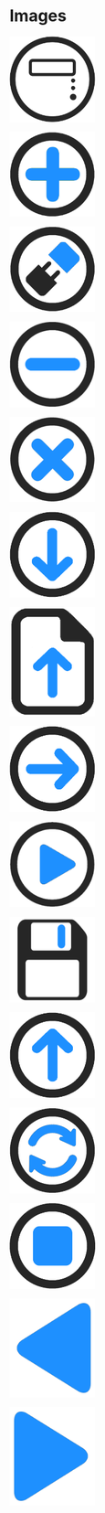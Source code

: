 # Images

[<img src="https://raw.githubusercontent.com/deltarobotone/image_database/master/icons/icons%20(1).png" width="150">](https://raw.githubusercontent.com/deltarobotone/image_database/master/icons/icons%20(1).png)

[<img src="https://raw.githubusercontent.com/deltarobotone/image_database/master/icons/icons%20(2).png" width="150">](https://raw.githubusercontent.com/deltarobotone/image_database/master/icons/icons%20(2).png)

[<img src="https://raw.githubusercontent.com/deltarobotone/image_database/master/icons/icons%20(3).png" width="150">](https://raw.githubusercontent.com/deltarobotone/image_database/master/icons/icons%20(3).png)

[<img src="https://raw.githubusercontent.com/deltarobotone/image_database/master/icons/icons%20(4).png" width="150">](https://raw.githubusercontent.com/deltarobotone/image_database/master/icons/icons%20(4).png)

[<img src="https://raw.githubusercontent.com/deltarobotone/image_database/master/icons/icons%20(5).png" width="150">](https://raw.githubusercontent.com/deltarobotone/image_database/master/icons/icons%20(5).png)

[<img src="https://raw.githubusercontent.com/deltarobotone/image_database/master/icons/icons%20(6).png" width="150">](https://raw.githubusercontent.com/deltarobotone/image_database/master/icons/icons%20(6).png)

[<img src="https://raw.githubusercontent.com/deltarobotone/image_database/master/icons/icons%20(7).png" width="150">](https://raw.githubusercontent.com/deltarobotone/image_database/master/icons/icons%20(7).png)

[<img src="https://raw.githubusercontent.com/deltarobotone/image_database/master/icons/icons%20(8).png" width="150">](https://raw.githubusercontent.com/deltarobotone/image_database/master/icons/icons%20(8).png)

[<img src="https://raw.githubusercontent.com/deltarobotone/image_database/master/icons/icons%20(9).png" width="150">](https://raw.githubusercontent.com/deltarobotone/image_database/master/icons/icons%20(9).png)

[<img src="https://raw.githubusercontent.com/deltarobotone/image_database/master/icons/icons%20(10).png" width="150">](https://raw.githubusercontent.com/deltarobotone/image_database/master/icons/icons%20(10).png)

[<img src="https://raw.githubusercontent.com/deltarobotone/image_database/master/icons/icons%20(11).png" width="150">](https://raw.githubusercontent.com/deltarobotone/image_database/master/icons/icons%20(11).png)

[<img src="https://raw.githubusercontent.com/deltarobotone/image_database/master/icons/icons%20(12).png" width="150">](https://raw.githubusercontent.com/deltarobotone/image_database/master/icons/icons%20(12).png)

[<img src="https://raw.githubusercontent.com/deltarobotone/image_database/master/icons/icons%20(13).png" width="150">](https://raw.githubusercontent.com/deltarobotone/image_database/master/icons/icons%20(13).png)

[<img src="https://raw.githubusercontent.com/deltarobotone/image_database/master/icons/icons%20(14).png" width="150">](https://raw.githubusercontent.com/deltarobotone/image_database/master/icons/icons%20(14).png)

[<img src="https://raw.githubusercontent.com/deltarobotone/image_database/master/icons/icons%20(15).png" width="150">](https://raw.githubusercontent.com/deltarobotone/image_database/master/icons/icons%20(15).png)

